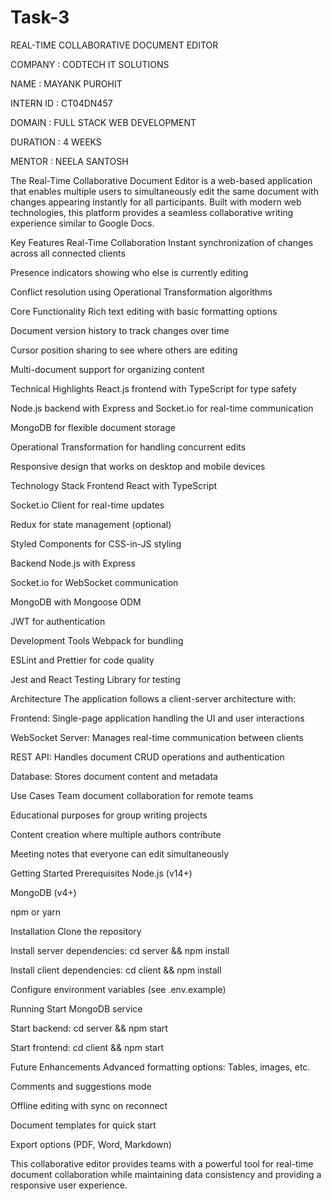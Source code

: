 # Task-3

REAL-TIME COLLABORATIVE DOCUMENT EDITOR

COMPANY : CODTECH IT SOLUTIONS

NAME : MAYANK PUROHIT

INTERN ID : CT04DN457

DOMAIN : FULL STACK WEB DEVELOPMENT

DURATION : 4 WEEKS

MENTOR : NEELA SANTOSH

The Real-Time Collaborative Document Editor is a web-based application that enables multiple users to simultaneously edit the same document with changes appearing instantly for all participants. Built with modern web technologies, this platform provides a seamless collaborative writing experience similar to Google Docs.

Key Features
Real-Time Collaboration
Instant synchronization of changes across all connected clients

Presence indicators showing who else is currently editing

Conflict resolution using Operational Transformation algorithms

Core Functionality
Rich text editing with basic formatting options

Document version history to track changes over time

Cursor position sharing to see where others are editing

Multi-document support for organizing content

Technical Highlights
React.js frontend with TypeScript for type safety

Node.js backend with Express and Socket.io for real-time communication

MongoDB for flexible document storage

Operational Transformation for handling concurrent edits

Responsive design that works on desktop and mobile devices

Technology Stack
Frontend
React with TypeScript

Socket.io Client for real-time updates

Redux for state management (optional)

Styled Components for CSS-in-JS styling

Backend
Node.js with Express

Socket.io for WebSocket communication

MongoDB with Mongoose ODM

JWT for authentication

Development Tools
Webpack for bundling

ESLint and Prettier for code quality

Jest and React Testing Library for testing

Architecture
The application follows a client-server architecture with:

Frontend: Single-page application handling the UI and user interactions

WebSocket Server: Manages real-time communication between clients

REST API: Handles document CRUD operations and authentication

Database: Stores document content and metadata

Use Cases
Team document collaboration for remote teams

Educational purposes for group writing projects

Content creation where multiple authors contribute

Meeting notes that everyone can edit simultaneously

Getting Started
Prerequisites
Node.js (v14+)

MongoDB (v4+)

npm or yarn

Installation
Clone the repository

Install server dependencies: cd server && npm install

Install client dependencies: cd client && npm install

Configure environment variables (see .env.example)

Running
Start MongoDB service

Start backend: cd server && npm start

Start frontend: cd client && npm start

Future Enhancements
Advanced formatting options: Tables, images, etc.

Comments and suggestions mode

Offline editing with sync on reconnect

Document templates for quick start

Export options (PDF, Word, Markdown)

This collaborative editor provides teams with a powerful tool for real-time document collaboration while maintaining data consistency and providing a responsive user experience.
